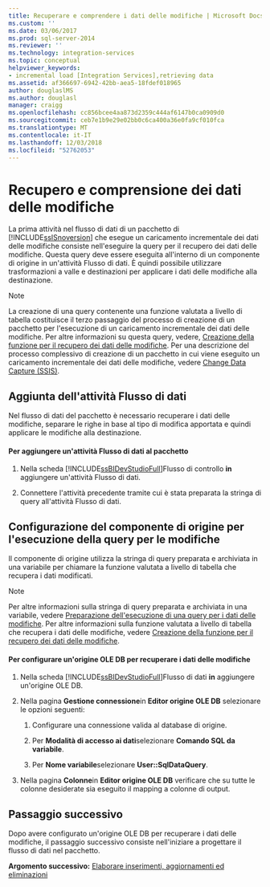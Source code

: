 ```yaml
---
title: Recuperare e comprendere i dati delle modifiche | Microsoft Docs
ms.custom: ''
ms.date: 03/06/2017
ms.prod: sql-server-2014
ms.reviewer: ''
ms.technology: integration-services
ms.topic: conceptual
helpviewer_keywords:
- incremental load [Integration Services],retrieving data
ms.assetid: af366697-6942-42bb-aea5-18fdef018965
author: douglaslMS
ms.author: douglasl
manager: craigg
ms.openlocfilehash: cc856bcee4aa873d2359c444af6147b0ca0909d0
ms.sourcegitcommit: ceb7e1b9e29e02bb0c6ca400a36e0fa9cf010fca
ms.translationtype: MT
ms.contentlocale: it-IT
ms.lasthandoff: 12/03/2018
ms.locfileid: "52762053"
---
```

# <a name="retrieve-and-understand-the-change-data"></a>Recupero e comprensione dei dati delle modifiche
  La prima attività nel flusso di dati di un pacchetto di [!INCLUDE[ssISnoversion](../../includes/ssisnoversion-md.md)] che esegue un caricamento incrementale dei dati delle modifiche consiste nell'eseguire la query per il recupero dei dati delle modifiche. Questa query deve essere eseguita all'interno di un componente di origine in un'attività Flusso di dati. È quindi possibile utilizzare trasformazioni a valle e destinazioni per applicare i dati delle modifiche alla destinazione.  
  
> [!NOTE]  
>  La creazione di una query contenente una funzione valutata a livello di tabella costituisce il terzo passaggio del processo di creazione di un pacchetto per l'esecuzione di un caricamento incrementale dei dati delle modifiche. Per altre informazioni su questa query, vedere, [Creazione della funzione per il recupero dei dati delle modifiche](create-the-function-to-retrieve-the-change-data.md). Per una descrizione del processo complessivo di creazione di un pacchetto in cui viene eseguito un caricamento incrementale dei dati delle modifiche, vedere [Change Data Capture &#40;SSIS&#41;](change-data-capture-ssis.md).  
  
## <a name="adding-the-data-flow-task"></a>Aggiunta dell'attività Flusso di dati  
 Nel flusso di dati del pacchetto è necessario recuperare i dati delle modifiche, separare le righe in base al tipo di modifica apportata e quindi applicare le modifiche alla destinazione.  
  
#### <a name="to-add-a-data-flow-task-to-the-package"></a>Per aggiungere un'attività Flusso di dati al pacchetto  
  
1.  Nella scheda [!INCLUDE[ssBIDevStudioFull](../../includes/ssbidevstudiofull-md.md)]Flusso di controllo **in** aggiungere un'attività Flusso di dati.  
  
2.  Connettere l'attività precedente tramite cui è stata preparata la stringa di query all'attività Flusso di dati.  
  
## <a name="configuring-the-source-component-to-query-for-changes"></a>Configurazione del componente di origine per l'esecuzione della query per le modifiche  
 Il componente di origine utilizza la stringa di query preparata e archiviata in una variabile per chiamare la funzione valutata a livello di tabella che recupera i dati modificati.  
  
> [!NOTE]  
>  Per altre informazioni sulla stringa di query preparata e archiviata in una variabile, vedere [Preparazione dell'esecuzione di una query per i dati delle modifiche](prepare-to-query-for-the-change-data.md). Per altre informazioni sulla funzione valutata a livello di tabella che recupera i dati delle modifiche, vedere [Creazione della funzione per il recupero dei dati delle modifiche](create-the-function-to-retrieve-the-change-data.md).  
  
#### <a name="to-configure-an-ole-db-source-to-retrieve-the-change-data"></a>Per configurare un'origine OLE DB per recuperare i dati delle modifiche  
  
1.  Nella scheda [!INCLUDE[ssBIDevStudioFull](../../includes/ssbidevstudiofull-md.md)]Flusso di dati **in** aggiungere un'origine OLE DB.  
  
2.  Nella pagina **Gestione connessione**in **Editor origine OLE DB** selezionare le opzioni seguenti:  
  
    1.  Configurare una connessione valida al database di origine.  
  
    2.  Per **Modalità di accesso ai dati**selezionare **Comando SQL da variabile**.  
  
    3.  Per **Nome variabile**selezionare **User::SqlDataQuery**.  
  
3.  Nella pagina **Colonne**in **Editor origine OLE DB** verificare che su tutte le colonne desiderate sia eseguito il mapping a colonne di output.  
  
## <a name="next-step"></a>Passaggio successivo  
 Dopo avere configurato un'origine OLE DB per recuperare i dati delle modifiche, il passaggio successivo consiste nell'iniziare a progettare il flusso di dati nel pacchetto.  
  
 **Argomento successivo:** [Elaborare inserimenti, aggiornamenti ed eliminazioni](process-inserts-updates-and-deletes.md)  
  
  

